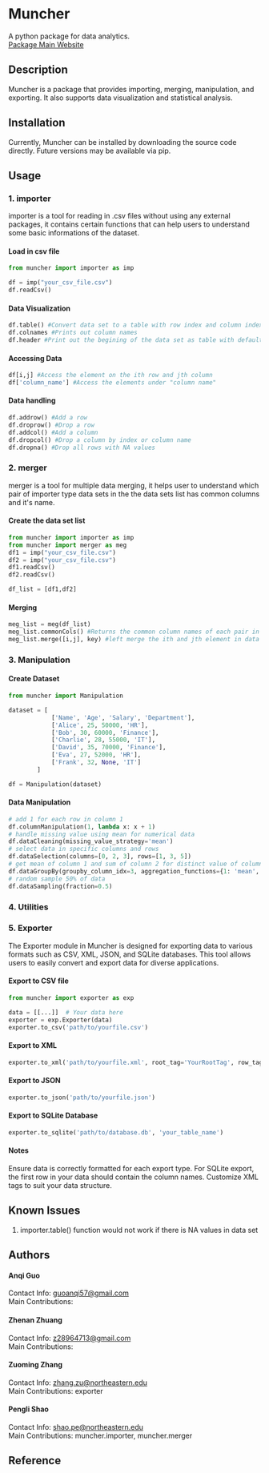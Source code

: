 # Muncher
A python package for data analytics.<br />
[Package Main Website](https://github.com/ShaoPG47/DS5010_Project.git)

## Description
Muncher is a package that provides importing, merging, manipulation, and exporting.
It also supports data visualization and statistical analysis.

## Installation
Currently, Muncher can be installed by downloading the source code directly. Future versions may be available via pip.

## Usage

### 1. importer
importer is a tool for reading in .csv files without using any external packages,
it contains certain functions that can help users to understand some basic informations of the 
dataset.

#### Load in csv file
```py
from muncher import importer as imp

df = imp("your_csv_file.csv")
df.readCsv()
```

#### Data Visualization
```py
df.table() #Convert data set to a table with row index and column index
df.colnames #Prints out column names
df.header #Print out the begining of the data set as table with default length of 5 rows
```
#### Accessing Data
```py
df[i,j] #Access the element on the ith row and jth column
df['column_name'] #Access the elements under "column name"
```
#### Data handling
```py
df.addrow() #Add a row
df.droprow() #Drop a row
df.addcol() #Add a column
df.dropcol() #Drop a column by index or column name
df.dropna() #Drop all rows with NA values
```

### 2. merger
merger is a tool for multiple data merging, it helps user to understand 
which pair of importer type data sets in the the data sets list has common columns and it's name.

#### Create the data set list
```py
from muncher import importer as imp
from muncher import merger as meg
df1 = imp("your_csv_file.csv")
df2 = imp("your_csv_file.csv")
df1.readCsv()
df2.readCsv()

df_list = [df1,df2]
```
#### Merging
```py
meg_list = meg(df_list)
meg_list.commonCols() #Returns the common column names of each pair in the data list
meg_list.merge([i,j], key) #left merge the ith and jth element in data list by key
```

### 3. Manipulation

#### Create Dataset
```py
from muncher import Manipulation

dataset = [
            ['Name', 'Age', 'Salary', 'Department'],
            ['Alice', 25, 50000, 'HR'],
            ['Bob', 30, 60000, 'Finance'],
            ['Charlie', 28, 55000, 'IT'],
            ['David', 35, 70000, 'Finance'],
            ['Eva', 27, 52000, 'HR'],
            ['Frank', 32, None, 'IT']
        ]

df = Manipulation(dataset)
```

#### Data Manipulation
```py
# add 1 for each row in column 1
df.columnManipulation(1, lambda x: x + 1)
# handle missing value using mean for numerical data
df.dataCleaning(missing_value_strategy='mean')
# select data in specific columns and rows
df.dataSelection(columns=[0, 2, 3], rows=[1, 3, 5])
# get mean of column 1 and sum of column 2 for distinct value of column 3
df.dataGroupBy(groupby_column_idx=3, aggregation_functions={1: 'mean', 2: 'sum'})
# random sample 50% of data
df.dataSampling(fraction=0.5)
```

### 4. Utilities


### 5. Exporter
The Exporter module in Muncher is designed for exporting data to various formats such as CSV, XML, JSON, and SQLite databases. This tool allows users to easily convert and export data for diverse applications.

#### Export to CSV file
```py
from muncher import exporter as exp

data = [[...]]  # Your data here
exporter = exp.Exporter(data)
exporter.to_csv('path/to/yourfile.csv')
```

#### Export to XML
```py
exporter.to_xml('path/to/yourfile.xml', root_tag='YourRootTag', row_tag='YourRowTag')
```

#### Export to JSON
```py
exporter.to_json('path/to/yourfile.json')
```

#### Export to SQLite Database
```py
exporter.to_sqlite('path/to/database.db', 'your_table_name')
```

#### Notes
Ensure data is correctly formatted for each export type.
For SQLite export, the first row in your data should contain the column names.
Customize XML tags to suit your data structure.

## Known Issues
1. importer.table() function would not work if there is NA values in data set <br />


## Authors
#### Anqi Guo
Contact Info: [guoanqi57@gmail.com](guoanqi57@gmail.com) <br />
Main Contributions: 

#### Zhenan Zhuang
Contact Info: [z28964713@gmail.com](z28964713@gmail.com) <br />
Main Contributions: 

#### Zuoming Zhang
Contact Info: [zhang.zu@northeastern.edu](zhang.zu@northeastern.edu) <br />
Main Contributions: exporter

#### Pengli Shao
Contact Info: [shao.pe@northeastern.edu](shao.pe@northeastern.edu) <br />
Main Contributions: muncher.importer, muncher.merger

## Reference



